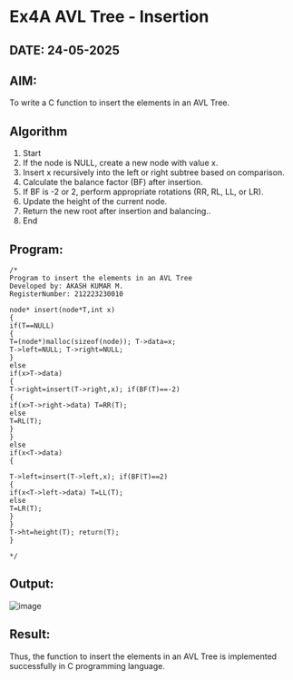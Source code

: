 # Ex4A AVL Tree - Insertion
## DATE: 24-05-2025
## AIM:
To write a C function to insert the elements in an AVL Tree.

## Algorithm
1.	Start
2.	If the node is NULL, create a new node with value x.
3.	Insert x recursively into the left or right subtree based on comparison.
4.	Calculate the balance factor (BF) after insertion.
5.	If BF is -2 or 2, perform appropriate rotations (RR, RL, LL, or LR).
6.	Update the height of the current node.
7.	Return the new root after insertion and balancing..
8.	End

## Program:
```
/*
Program to insert the elements in an AVL Tree
Developed by: AKASH KUMAR M. 
RegisterNumber: 212223230010

node* insert(node*T,int x)
{
if(T==NULL)
{
T=(node*)malloc(sizeof(node)); T->data=x;
T->left=NULL; T->right=NULL;
}
else
if(x>T->data)
{
T->right=insert(T->right,x); if(BF(T)==-2)
{
if(x>T->right->data) T=RR(T);
else
T=RL(T);
}
}
else
if(x<T->data)
{
 
T->left=insert(T->left,x); if(BF(T)==2)
{
if(x<T->left->data) T=LL(T);
else
T=LR(T);
}
}
T->ht=height(T); return(T);
}

*/
```

## Output:
![image](https://github.com/user-attachments/assets/b2b62ca0-8585-46d5-a9b5-a6734b2243c4)


## Result:
Thus, the function to insert the elements in an AVL Tree is implemented successfully in C programming language.
